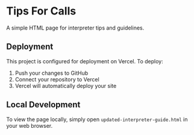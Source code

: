 # Tips For Calls

A simple HTML page for interpreter tips and guidelines.

## Deployment

This project is configured for deployment on Vercel. To deploy:

1. Push your changes to GitHub
2. Connect your repository to Vercel
3. Vercel will automatically deploy your site

## Local Development

To view the page locally, simply open `updated-interpreter-guide.html` in your web browser.
